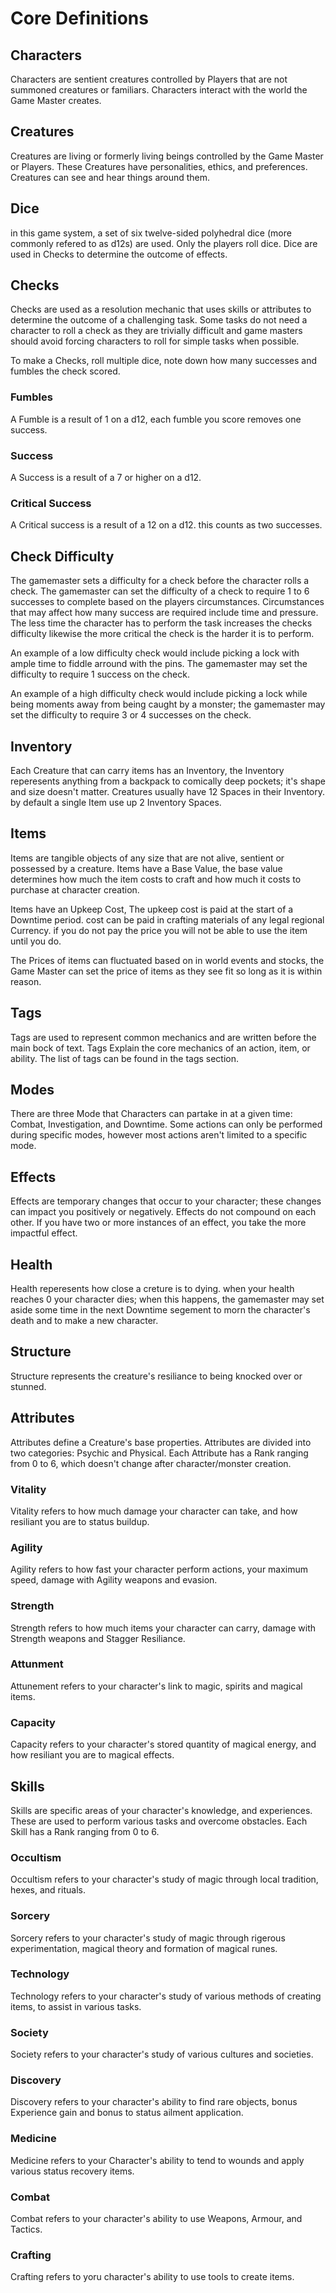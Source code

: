 
# Core Definitions
## Characters

Characters are sentient creatures controlled by Players that are not summoned
creatures or familiars. Characters interact with the world the Game Master
creates.

## Creatures

Creatures are living or formerly living beings controlled by the Game Master or
Players. These Creatures have personalities, ethics, and preferences. Creatures
can see and hear things around them.

## Dice

in this game system, a set of six twelve-sided polyhedral dice (more commonly
refered to as d12s) are used. Only the players roll dice. Dice are used in
Checks to determine the outcome of effects.

## Checks

Checks are used as a resolution mechanic that uses skills or attributes to
determine the outcome of a challenging task. Some tasks do not need a character
to roll a check as they are trivially difficult and game masters should avoid
forcing characters to roll for simple tasks when possible.

To make a Checks, roll multiple dice, note down how many successes and fumbles
the check scored.

### Fumbles

A Fumble is a result of 1 on a d12, each fumble you score removes one success.

### Success

A Success is a result of a 7 or higher on a d12.

### Critical Success

A Critical success is a result of a 12 on a d12. this counts as two successes.

## Check Difficulty

The gamemaster sets a difficulty for a check before the character rolls a
check. The gamemaster can set the difficulty of a check to require 1 to 6
successes to complete based on the players circumstances. Circumstances that
may affect how many success are required include time and pressure. The less
time the character has to perform the task increases the checks difficulty
likewise the more critical the check is the harder it is to perform.

An example of a low difficulty check would include picking a lock with ample
time to fiddle arround with the pins. The gamemaster may set the difficulty to
require 1 success on the check.

An example of a high difficulty check would include picking a lock while being
moments away from being caught by a monster; the gamemaster may set the
difficulty to require 3 or 4 successes on the check.


## Inventory

Each Creature that can carry items has an Inventory, the Inventory reperesents
anything from a backpack to comically deep pockets; it's shape and size doesn't
matter. Creatures usually have 12 Spaces in their Inventory. by default a
single Item use up 2 Inventory Spaces.

## Items

Items are tangible objects of any size that are not alive, sentient or
possessed by a creature. Items have a Base Value, the base value determines how
much the item costs to craft and how much it costs to purchase at character
creation.

Items have an Upkeep Cost, The upkeep cost is paid at the start of a Downtime
period. cost can be paid in crafting materials of any legal regional Currency.
if you do not pay the price you will not be able to use the item until you do.

The Prices of items can fluctuated based on in world events and stocks, the
Game Master can set the price of items as they see fit so long as it is within
reason.

## Tags

Tags are used to represent common mechanics and are written before the main
bock of text. Tags Explain the core mechanics of an action, item, or ability.
The list of tags can be found in the tags section.

## Modes

There are three Mode that Characters can partake in at a given time: Combat,
Investigation, and Downtime. Some actions can only be performed during specific
modes, however most actions aren't limited to a specific mode.

## Effects

Effects are temporary changes that occur to your character; these changes can
impact you positively or negatively. Effects do not compound on each other. If
you have two or more instances of an effect, you take the more impactful
effect.

## Health

Health reperesents how close a creture is to dying. when your health reaches 0
your character dies; when this happens, the gamemaster may set aside some time
in the next Downtime segement to morn the character's death and to make a new
character.

## Structure

Structure represents the creature's resiliance to being knocked over or stunned.

## Attributes
Attributes define a Creature's base properties. Attributes are divided into
two categories: Psychic and Physical. Each Attribute has a Rank ranging from 0
to 6, which doesn't change after character/monster creation.

### Vitality

Vitality refers to how much damage your character can take, and how resiliant
you are to status buildup.

### Agility

Agility refers to how fast your character perform actions, your maximum speed,
damage with Agility weapons and evasion.

### Strength

Strength refers to how much items your character can carry, damage with
Strength weapons and Stagger Resiliance.


### Attunment

Attunement refers to your character's link to magic, spirits and magical items.

### Capacity

Capacity refers to your character's stored quantity of magical energy, and how
resiliant you are to magical effects.

## Skills

Skills are specific areas of your character's knowledge, and experiences. These
are used to perform various tasks and overcome obstacles. Each Skill has a Rank
ranging from 0 to 6.

### Occultism

Occultism refers to your character's study of magic through local tradition,
hexes, and rituals.

### Sorcery

Sorcery refers to your character's study of magic through rigerous
experimentation, magical theory and formation of magical runes.

### Technology

Technology refers to your character's study of various methods of creating
items, to assist in various tasks.

### Society

Society refers to your character's study of various cultures and societies.

### Discovery

Discovery refers to your character's ability to find rare objects, bonus
Experience gain and bonus to status ailment application.


### Medicine

Medicine refers to your Character's ability to tend to wounds and apply various
status recovery items.

### Combat

Combat refers to your character's ability to use Weapons, Armour, and Tactics.


### Crafting

Crafting refers to yoru character's ability to use tools to create items.


